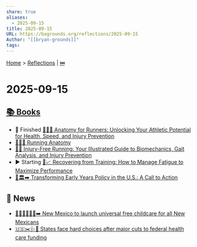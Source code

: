 ```yaml
---
share: true
aliases:
  - 2025-09-15
title: 2025-09-15
URL: https://bagrounds.org/reflections/2025-09-15
Author: "[[bryan-grounds]]"
tags:
---
```

[Home](../index.md) > [Reflections](./index.md) | [⏮️](./2025-09-14.md)  
# 2025-09-15  
## [📚 Books](../books/index.md)  
- 🏁 Finished [🏃‍♀️🦴 Anatomy for Runners: Unlocking Your Athletic Potential for Health, Speed, and Injury Prevention](../books/anatomy-for-runners-unlocking-your-athletic-potential-for-health-speed-and-injury-prevention.md)  
- [🏃‍♂️🦴 Running Anatomy](../books/running-anatomy.md)  
- [🏃🤕 Injury-Free Running: Your Illustrated Guide to Biomechanics, Gait Analysis, and Injury Prevention](../books/injury-free-running-your-illustrated-guide-to-biomechanics-gait-analysis-and-injury-prevention.md)  
- ▶️ Starting [🤕📈 Recovering from Training: How to Manage Fatigue to Maximize Performance](../books/recovering-from-training-how-to-manage-fatigue-to-maximize-performance.md)  
- [👶🏛️➡️ Transforming Early Years Policy in the U.S.: A Call to Action](../books/transforming-early-years-policy-in-the-us-a-call-to-action.md)  
  
## 📰 News  
- [👶🧑‍👩‍👧‍👦💲➡️ New Mexico to launch universal free childcare for all New Mexicans](../videos/new-mexico-to-launch-universal-free-childcare-for-all-new-mexicans.md)  
- [🇺🇸✂️🩺🤕 States face hard choices after major cuts to federal health care funding](../videos/states-face-hard-choices-after-major-cuts-to-federal-health-care-funding.md)
